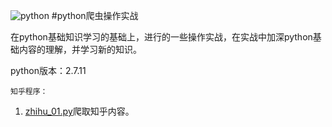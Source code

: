 ﻿![python](http://s7.51cto.com/wyfs02/M01/24/2F/wKiom1NMlT-z_hrsAAA1lJYopPE323.gif)
#python爬虫操作实战

在python基础知识学习的基础上，进行的一些操作实战，在实战中加深python基础内容的理解，并学习新的知识。

python版本：2.7.11



    知乎程序：
1. [zhihu_01.py](https://github.com/Jon-Wang/learnpython/blob/master/practice/zhihu/zhihu_01.py)爬取知乎内容。
